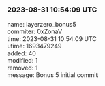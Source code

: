 ### 2023-08-31 10:54:09 UTC
name: layerzero_bonus5  
commiter: 0xZonaV  
time: 2023-08-31 10:54:09 UTC  
utime: 1693479249  
added: 40  
modified: 1  
removed: 1  
message: Bonus 5 initial commit

